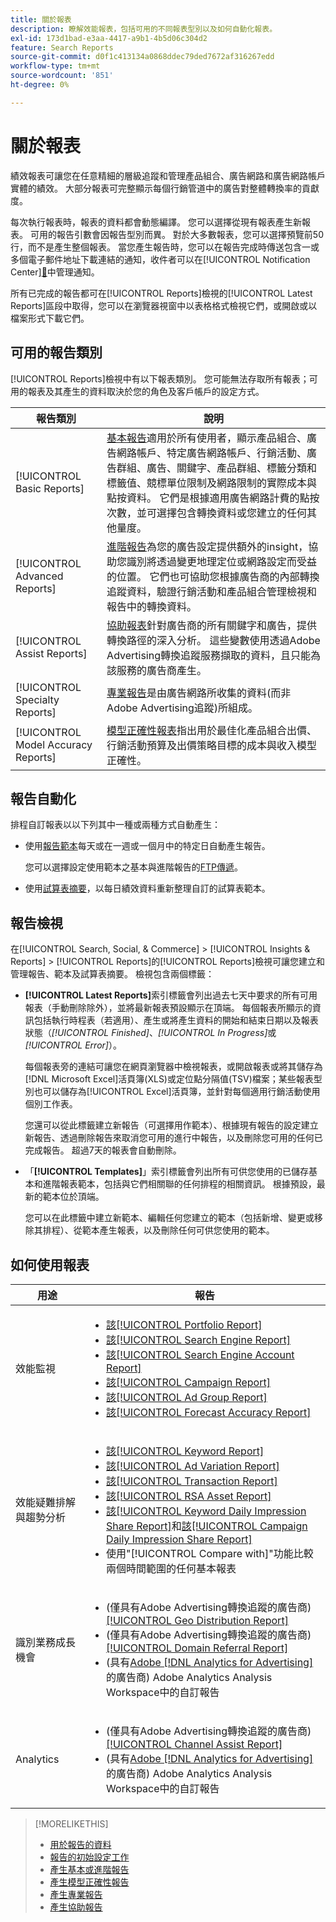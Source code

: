 ```yaml
---
title: 關於報表
description: 瞭解效能報表，包括可用的不同報表型別以及如何自動化報表。
exl-id: 173d1bad-e3aa-4417-a9b1-4b5d06c304d2
feature: Search Reports
source-git-commit: d0f1c413134a0868ddec79ded7672af316267edd
workflow-type: tm+mt
source-wordcount: '851'
ht-degree: 0%

---
```


# 關於報表

績效報表可讓您在任意精細的層級追蹤和管理產品組合、廣告網路和廣告網路帳戶實體的績效。 大部分報表可完整顯示每個行銷管道中的廣告對整體轉換率的貢獻度。

每次執行報表時，報表的資料都會動態編譯。 您可以選擇從現有報表產生新報表。 可用的報告引數會因報告型別而異。 對於大多數報表，您可以選擇預覽前50行，而不是產生整個報表。 當您產生報告時，您可以在報告完成時傳送包含一或多個電子郵件地址下載連結的通知，收件者可以在[!UICONTROL Notification Center][&#128279;](/help/search-social-commerce/notifications/notification-about.md)中管理通知。

所有已完成的報告都可在[!UICONTROL Reports]檢視的[!UICONTROL Latest Reports]區段中取得，您可以在瀏覽器視窗中以表格格式檢視它們，或開啟或以檔案形式下載它們。

## 可用的報告類別

[!UICONTROL Reports]檢視中有以下報表類別。 您可能無法存取所有報表；可用的報表及其產生的資料取決於您的角色及客戶帳戶的設定方式。

| 報告類別 | 說明 |
| ----| ---- |
| [!UICONTROL Basic Reports] | [基本報告](/help/search-social-commerce/reports/management/basic-advanced/basic-advanced-report-about.md)適用於所有使用者，顯示產品組合、廣告網路帳戶、特定廣告網路帳戶、行銷活動、廣告群組、廣告、關鍵字、產品群組、標籤分類和標籤值、競標單位限制及網路限制的實際成本與點按資料。 它們是根據適用廣告網路計費的點按次數，並可選擇包含轉換資料或您建立的任何其他量度。 |
| [!UICONTROL Advanced Reports] | [進階報告](/help/search-social-commerce/reports/management/basic-advanced/basic-advanced-report-about.md)為您的廣告設定提供額外的insight，協助您識別將透過變更地理定位或網路設定而受益的位置。 它們也可協助您根據廣告商的內部轉換追蹤資料，驗證行銷活動和產品組合管理檢視和報告中的轉換資料。 |
| [!UICONTROL Assist Reports] | [協助報表](/help/search-social-commerce/reports/management/assist/assist-report-about.md)針對廣告商的所有關鍵字和廣告，提供轉換路徑的深入分析。 這些變數使用透過Adobe Advertising轉換追蹤服務擷取的資料，且只能為該服務的廣告商產生。 |
| [!UICONTROL Specialty Reports] | [專業報告](/help/search-social-commerce/reports/management/specialty/specialty-report-about.md)是由廣告網路所收集的資料(而非Adobe Advertising追蹤)所組成。 |
| [!UICONTROL Model Accuracy Reports] | [模型正確性報表](/help/search-social-commerce/reports/management/model-accuracy/model-accuracy-report-about.md)指出用於最佳化產品組合出價、行銷活動預算及出價策略目標的成本與收入模型正確性。 |

## 報告自動化

排程自訂報表以以下列其中一種或兩種方式自動產生：

* 使用[報告範本](/help/search-social-commerce/reports/automation/templates/template-about.md)每天或在一週或一個月中的特定日自動產生報告。

  您可以選擇設定使用範本之基本與進階報告的[FTP傳遞](/help/search-social-commerce/reports/automation/ftp-reports.md)。

* 使用[試算表摘要](/help/search-social-commerce/reports/automation/spreadsheet-feeds/spreadsheet-feed-about.md)，以每日績效資料重新整理自訂的試算表範本。

## 報告檢視

在[!UICONTROL Search, Social, & Commerce] > [!UICONTROL Insights & Reports] > [!UICONTROL Reports]的[!UICONTROL Reports]檢視可讓您建立和管理報告、範本及試算表摘要。 檢視包含兩個標籤：

* **[!UICONTROL Latest Reports]**&#x200B;索引標籤會列出過去七天中要求的所有可用報表（手動刪除除外），並將最新報表預設顯示在頂端。 每個報表所顯示的資訊包括執行時程表（若適用）、產生或將產生資料的開始和結束日期以及報表狀態（*[!UICONTROL Finished]*、*[!UICONTROL In Progress]*&#x200B;或&#x200B;*[!UICONTROL Error]*）。

  每個報表旁的連結可讓您在網頁瀏覽器中檢視報表，或開啟報表或將其儲存為[!DNL Microsoft Excel]活頁簿(XLS)或定位點分隔值(TSV)檔案；某些報表型別也可以儲存為[!UICONTROL Excel]活頁簿，並針對每個適用行銷活動使用個別工作表。

  您還可以從此標籤建立新報告（可選擇用作範本）、根據現有報告的設定建立新報告、透過刪除報告來取消您可用的進行中報告，以及刪除您可用的任何已完成報告。 超過7天的報表會自動刪除。

* 「**[!UICONTROL Templates]**」索引標籤會列出所有可供您使用的已儲存基本和進階報表範本，包括與它們相關聯的任何排程的相關資訊。 根據預設，最新的範本位於頂端。

  您可以在此標籤中建立新範本、編輯任何您建立的範本（包括新增、變更或移除其排程）、從範本產生報表，以及刪除任何可供您使用的範本。

## 如何使用報表

| 用途 | 報告 |
| ---- | ---- |
| 效能監視 | <ul><li>[該[!UICONTROL Portfolio Report]](/help/search-social-commerce/reports/management/basic-advanced/portfolio-report.md)</li><li>[該[!UICONTROL Search Engine Report]](/help/search-social-commerce/reports/management/basic-advanced/search-engine-report.md)</li><li>[該[!UICONTROL Search Engine Account Report]](/help/search-social-commerce/reports/management/basic-advanced/search-engine-account-report.md)</li><li>[該[!UICONTROL Campaign Report]](/help/search-social-commerce/reports/management/basic-advanced/campaign-report.md)</li><li>[該[!UICONTROL Ad Group Report]](/help/search-social-commerce/reports/management/basic-advanced/ad-group-report.md)</li><li>[該[!UICONTROL Forecast Accuracy Report]](/help/search-social-commerce/reports/management/model-accuracy/forecast-accuracy-report.md)</li></ul> |
| 效能疑難排解與趨勢分析 | <ul><li>[該[!UICONTROL Keyword Report]](/help/search-social-commerce/reports/management/basic-advanced/keyword-report.md)</li><li>[該[!UICONTROL Ad Variation Report]](/help/search-social-commerce/reports/management/basic-advanced/ad-variation-report.md)</li><li>[該[!UICONTROL Transaction Report]](/help/search-social-commerce/reports/management/basic-advanced/transaction-report.md)</li><li>[該[!UICONTROL RSA Asset Report]](/help/search-social-commerce/reports/management/specialty/rsa-asset-report.md)</li><li>[該[!UICONTROL Keyword Daily Impression Share Report]](/help/search-social-commerce/reports/management/specialty/keyword-daily-impression-share-report.md)和[該[!UICONTROL Campaign Daily Impression Share Report]](/help/search-social-commerce/reports/management/specialty/campaign-daily-impression-share-report.md)</li><li>使用&quot;[!UICONTROL Compare with]&quot;功能比較兩個時間範圍的任何基本報表</li></ul> |
| 識別業務成長機會 | <ul><li>(僅具有Adobe Advertising轉換追蹤的廣告商) [ [!UICONTROL Geo Distribution Report]](/help/search-social-commerce/reports/management/basic-advanced/geo-distribution-report.md)</li><li>(僅具有Adobe Advertising轉換追蹤的廣告商) [ [!UICONTROL Domain Referral Report]](/help/search-social-commerce/reports/management/basic-advanced/domain-referral-report.md)</li><li>(具有[Adobe [!DNL Analytics for Advertising]](https://experienceleague.adobe.com/docs/advertising/integrations/analytics/overview.html?lang=zh-Hant)的廣告商) Adobe Analytics Analysis Workspace中的自訂報告</li></ul> |
| Analytics | <ul><li>(僅具有Adobe Advertising轉換追蹤的廣告商) [ [!UICONTROL Channel Assist Report]](/help/search-social-commerce/reports/management/assist/channel-assist-report.md)</li><li>(具有[Adobe [!DNL Analytics for Advertising]](https://experienceleague.adobe.com/docs/advertising/integrations/analytics/overview.html?lang=zh-Hant)的廣告商) Adobe Analytics Analysis Workspace中的自訂報告</li></ul> |

>[!MORELIKETHIS]
>
>* [用於報告的資料](data-used-for-reports.md)
>* [報告的初始設定工作](initial-setup.md)
>* [產生基本或進階報告](/help/search-social-commerce/reports/management/basic-advanced/basic-advanced-report-generate.md)
>* [產生模型正確性報告](/help/search-social-commerce/reports/management/model-accuracy/model-accuracy-report-generate.md)
>* [產生專業報告](/help/search-social-commerce/reports/management/specialty/specialty-report-generate.md)
>* [產生協助報告](/help/search-social-commerce/reports/management/assist/assist-report-generate.md)
